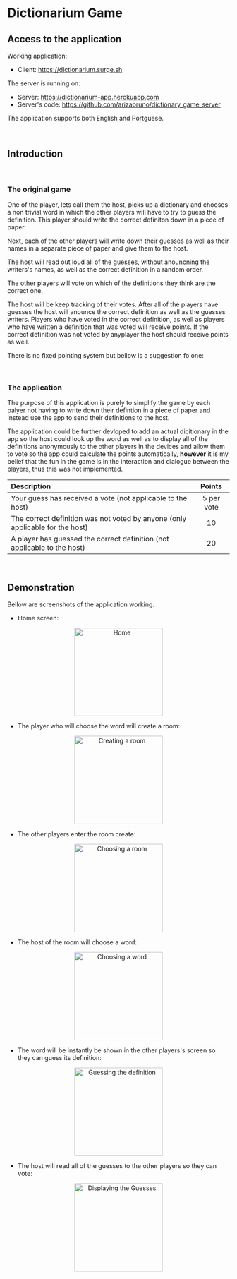 # Dictionarium Game

## Access to the application

Working application:
- Client: https://dictionarium.surge.sh

The server is running on:
- Server: https://dictionarium-app.herokuapp.com
- Server's code: https://github.com/arizabruno/dictionary_game_server

The application supports both English and Portguese.

<br>


## Introduction 

<br>

### The original game

One of the player, lets call them the host, picks up a dictionary and chooses a non trivial word in which the other players will have to try to guess the definition. This player should write the correct definiton down in a piece of paper. 

Next, each of the other players will write down their guesses as well as their names in a separate piece of paper and give them to the host.

The host will read out loud all of the guesses, without anouncning the writers's names, as well as the correct definition in a random order. 

The other players will vote on which of the definitions they think are the correct one. 

The host will be keep tracking of their votes. After all of the players have guesses the host will anounce the correct definition as well as the guesses writers. Players who have voted in the correct definition, as well as players who have written a definition that was voted will receive points. If the correct definition was not voted by anyplayer the host should receive points as well. 

There is no fixed pointing system but bellow is a suggestion fo one:

<br>

### The application

The purpose of this application is purely to simplify the game by each palyer not having to write down their defintion in a piece of paper and instead use the app to send their definitions to the host.

The application could be further devloped to add an actual dicitionary in the app so the host could look up the word as well as to display all of the definitions anonymously to the other players in the devices and allow them to vote so the app could calculate the points automatically, **however** it is my belief that the fun in the game is in the interaction and dialogue between the players, thus this was not implemented.

<center>

| Description                                                                           | Points       | 
| :---                                                                                  |    :----:    | 
| Your guess has received a vote (not applicable to the host)                           | 5 per vote   |
| The correct definition was not voted by anyone (only applicable for the host)         | 10           |
| A player has guessed the correct definition (not applicable to the host)              | 20           |

</center>

<br>

## Demonstration

Bellow are screenshots of the application working.

- Home screen:

<p align="center">
<img src="./Screenshots/en/Home.png" alt="Home" width="200"/>
</p>

- The player who will choose the word will create a room:

<p align="center">
<img src="./Screenshots/en/CreateRoom.png" alt="Creating a room" width="200"/>
</p>

- The other players enter the room create:

<p align="center">
<img src="./Screenshots/en/ChooseRoom.png" alt="Choosing a room" width="200"/>
</p>

- The host of the room will choose a word:

<p align="center">
<img src="./Screenshots/en/ChooseWord.png" alt="Choosing a word" width="200"/>
</p>


- The word will be instantly be shown in the other players's screen so they can guess its definition:

<p align="center">
<img src="./Screenshots/en/GuessDefinition.png" alt="Guessing the definition" width="200"/>
</p>

- The host will read all of the guesses to the other players so they can vote:

<p align="center">
<img src="./Screenshots/en/DisplayGuesses.png" alt="Displaying the Guesses" width="200"/>
</p>



